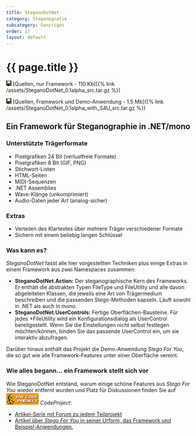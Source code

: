 ```yaml
---
title: SteganoDotNet
category: Steganografie
subcategory: Sonstiges
order: 17
layout: default
---
```


# {{ page.title }}

<img src="/images/save.gif" width="14" height="14" alt="" border="0"> [Quellen, nur Framework - 110 Kb]({% link /assets/SteganoDotNet_0.1alpha_src.tar.gz %})

<img src="/images/save.gif" width="14" height="14" alt="" border="0"> [Quellen, Framework und Demo-Anwendung - 1.5 Mb]({% link /assets/SteganoDotNet_0.1alpha_with_S4U_src.tar.gz %})

## Ein Framework für Steganographie in .NET/mono

### Unterstützte Trägerformate

* Pixelgrafiken 24 Bit (verlustfreie Formate)
* Pixelgrafiken 8 Bit (GIF, PNG)
* Stichwort-Listen
* HTML-Seiten
* MIDI-Sequenzen
* .NET Assemblies
* Wave-Klänge (unkomprimiert)
* Audio-Daten jeder Art (analog-sicher)

### Extras

* Verteilen des Klartextes über mehrere Träger verschiedener Formate
* Sichern mit einem beliebig langen Schlüssel

### Was kann es?
<i>SteganoDotNet</i> fasst alle hier vorgestellten Techniken plus einige Extras in einem Framework aus zwei Namespaces zusammen:

* <b>SteganoDotNet.Action:</b> Der steganographische Kern des Frameworks. Er enthält die abstrakten Typen FileType und FileUtility und alle davon abgeleiteten Klassen, die jeweils eine Art von Trägermedium beschreiben und die passenden Stego-Methoden kapseln. Läuft sowohl in .NET als auch in mono.
* <b>SteganoDotNet.UserControls:</b> Fertige Oberflächen-Bausteine. Für jedes *FileUtility wird ein Konfigurationsdialog als UserControl bereitgestellt. Wenn Sie die Einstellungen nicht selbst festlegen möchten/können, binden Sie das passende UserControl ein, um sie interaktiv abzufragen.

Darüber hinaus enthält das Projekt die Demo-Anwendung <i>Stego For You</i>, die so gut wie alle Framework-Features unter einer Oberfläche vereint.
### Wie alles begann... ein Framework stellt sich vor
Wie SteganoDotNet entstand, warum einige schöne Features aus <i>Stego For You</i> wieder entfernt wurden und Platz für Diskussionen finden Sie auf <img src="/images/codeproject88x31.gif" alt="CodeProject" /> <i>CodeProject</i>:

* <a href="https://www.codeproject.com/script/Articles/MemberArticles.aspx?amid=475133" target="_blank"> Artikel-Serie mit Forum zu jedem Teilprojekt</a>
* <a href="https://www.codeproject.com/Articles/15029/A-Stegano-Framework-for-NET-Developers" target="_blank"> Artikel über <i>Stego For You</i> in seiner Urform, das Framework und Beispiel-Anwendungen. </a>

